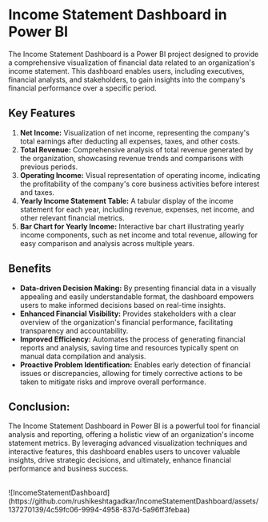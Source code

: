 # Income Statement Dashboard in Power BI

The Income Statement Dashboard is a Power BI project designed to provide a comprehensive visualization of financial data related to an organization's income statement. This dashboard enables users, including executives, financial analysts, and stakeholders, to gain insights into the company's financial performance over a specific period.

## Key Features

1. **Net Income:** Visualization of net income, representing the company's total earnings after deducting all expenses, taxes, and other costs.
2. **Total Revenue:** Comprehensive analysis of total revenue generated by the organization, showcasing revenue trends and comparisons with previous periods.
3. **Operating Income:** Visual representation of operating income, indicating the profitability of the company's core business activities before interest and taxes.
4. **Yearly Income Statement Table:** A tabular display of the income statement for each year, including revenue, expenses, net income, and other relevant financial metrics.
5. **Bar Chart for Yearly Income:** Interactive bar chart illustrating yearly income components, such as net income and total revenue, allowing for easy comparison and analysis across multiple years.

## Benefits

- **Data-driven Decision Making:** By presenting financial data in a visually appealing and easily understandable format, the dashboard empowers users to make informed decisions based on real-time insights.
- **Enhanced Financial Visibility:** Provides stakeholders with a clear overview of the organization's financial performance, facilitating transparency and accountability.
- **Improved Efficiency:** Automates the process of generating financial reports and analysis, saving time and resources typically spent on manual data compilation and analysis.
- **Proactive Problem Identification:** Enables early detection of financial issues or discrepancies, allowing for timely corrective actions to be taken to mitigate risks and improve overall performance.

## Conclusion:

The Income Statement Dashboard in Power BI is a powerful tool for financial analysis and reporting, offering a holistic view of an organization's income statement metrics. By leveraging advanced visualization techniques and interactive features, this dashboard enables users to uncover valuable insights, drive strategic decisions, and ultimately, enhance financial performance and business success.

<br>
![IncomeStatementDashboard](https://github.com/rushikeshtagadkar/IncomeStatementDashboard/assets/137270139/4c59fc06-9994-4958-837d-5a96ff3febaa)
